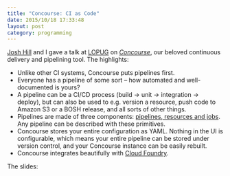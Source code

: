 ```yaml
---
title: "Concourse: CI as Code"
date: 2015/10/18 17:33:48
layout: post
category: programming
---
```


[Josh Hill](http://twitter.com/jamesjoshuahill) and I gave a talk at [LOPUG](http://www.meetup.com/London-PaaS-User-Group-LOPUG/) on _[Concourse](https://concourse.ci)_, our beloved continuous delivery and pipelining tool. The highlights:

  * Unlike other CI systems, Concourse puts pipelines first.
  * Everyone has a pipeline of some sort – how automated and well-documented is yours?
  * A pipeline can be a CI/CD process (build → unit → integration → deploy), but can also be used to e.g. version a resource, push code to Amazon S3 or a BOSH release, and all sorts of other things.
  * Pipelines are made of three components: [pipelines, resources and jobs](http://concourse.ci/concepts.html). Any pipeline can be described with these primitives.
  * Concourse stores your entire configuration as YAML. Nothing in the UI is configurable, which means your entire pipeline can be stored under version control, and your Concourse instance can be easily rebuilt.
  * Concourse integrates beautifully with [Cloud Foundry](https://www.cloudfoundry.org/).

The slides:

<script async class="speakerdeck-embed" data-id="be0b5c452b924571baf44bb5f68564eb" data-ratio="1.33333333333333" src="//speakerdeck.com/assets/embed.js"></script>
